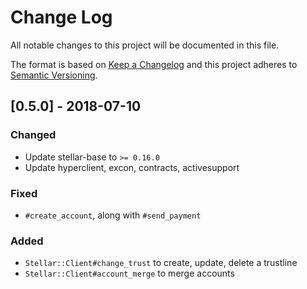 # Change Log
All notable changes to this project will be documented in this file.

The format is based on [Keep a Changelog](http://keepachangelog.com/)
and this project adheres to [Semantic Versioning](http://semver.org/).

## [0.5.0] - 2018-07-10
### Changed
- Update stellar-base to `>= 0.16.0`
- Update hyperclient, excon, contracts, activesupport

### Fixed
- `#create_account`, along with `#send_payment`

### Added
- `Stellar::Client#change_trust` to create, update, delete a trustline
- `Stellar::Client#account_merge` to merge accounts
